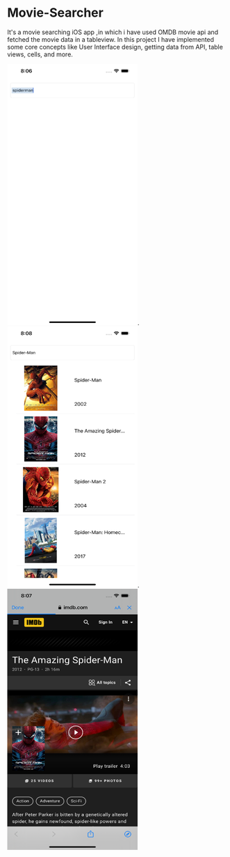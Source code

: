 # Movie-Searcher
It's a movie searching iOS app ,in which i have used  OMDB movie api and fetched the movie data in a tableview. In this project I have implemented some core concepts like User Interface design, getting data from API, table views, cells, and more. 

  <img src ="images/img1.png" width = "300" height ="600">.     <img src ="images/img3.png" width = "300" height ="600">.       <img src ="images/img2.png" width = "300" height ="600">
